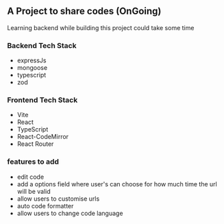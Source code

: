 
## A Project to share codes (OnGoing)
Learning backend while building this project could take some time

### Backend Tech Stack 
- expressJs
- mongoose
- typescript
- zod

### Frontend Tech Stack
- Vite
- React
- TypeScript
- React-CodeMirror
- React Router


### features to add
- edit code
- add a options field where user's can choose for how much time the url will be valid
- allow users to customise urls
- auto code formatter
- allow users to change code language